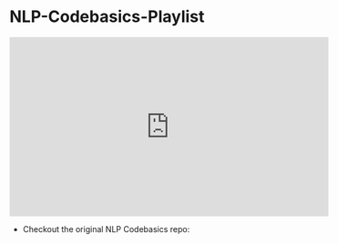 # NLP-Codebasics-Playlist
<iframe width="560" height="315" src="https://www.youtube.com/embed/R-AG4-qZs1A" title="YouTube video player" frameborder="0" allow="accelerometer; autoplay; clipboard-write; encrypted-media; gyroscope; picture-in-picture; web-share" allowfullscreen></iframe>

- Checkout the original NLP Codebasics repo: 
